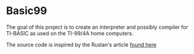 #  Basic99

The goal of this project is to create an interpreter and possibly compiler for TI-BASIC as used on the TI-99/4A home computers.

The source code is inspired by the Ruslan's article [found here](https://ruslanspivak.com/lsbasi-part1/) 



